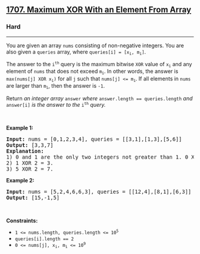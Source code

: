 <h2><a href="https://leetcode.com/problems/maximum-xor-with-an-element-from-array/">1707. Maximum XOR With an Element From Array</a></h2><h3>Hard</h3><hr><div><p>You are given an array <code>nums</code> consisting of non-negative integers. You are also given a <code>queries</code> array, where <code>queries[i] = [x<sub>i</sub>, m<sub>i</sub>]</code>.</p>

<p>The answer to the <code>i<sup>th</sup></code> query is the maximum bitwise <code>XOR</code> value of <code>x<sub>i</sub></code> and any element of <code>nums</code> that does not exceed <code>m<sub>i</sub></code>. In other words, the answer is <code>max(nums[j] XOR x<sub>i</sub>)</code> for all <code>j</code> such that <code>nums[j] &lt;= m<sub>i</sub></code>. If all elements in <code>nums</code> are larger than <code>m<sub>i</sub></code>, then the answer is <code>-1</code>.</p>

<p>Return <em>an integer array </em><code>answer</code><em> where </em><code>answer.length == queries.length</code><em> and </em><code>answer[i]</code><em> is the answer to the </em><code>i<sup>th</sup></code><em> query.</em></p>

<p>&nbsp;</p>
<p><strong class="example">Example 1:</strong></p>

<pre style="position: relative;"><strong>Input:</strong> nums = [0,1,2,3,4], queries = [[3,1],[1,3],[5,6]]
<strong>Output:</strong> [3,3,7]
<strong>Explanation:</strong>
1) 0 and 1 are the only two integers not greater than 1. 0 XOR 3 = 3 and 1 XOR 3 = 2. The larger of the two is 3.
2) 1 XOR 2 = 3.
3) 5 XOR 2 = 7.
<div class="open_grepper_editor" title="Edit &amp; Save To Grepper"></div></pre>

<p><strong class="example">Example 2:</strong></p>

<pre style="position: relative;"><strong>Input:</strong> nums = [5,2,4,6,6,3], queries = [[12,4],[8,1],[6,3]]
<strong>Output:</strong> [15,-1,5]
<div class="open_grepper_editor" title="Edit &amp; Save To Grepper"></div></pre>

<p>&nbsp;</p>
<p><strong>Constraints:</strong></p>

<ul>
	<li><code>1 &lt;= nums.length, queries.length &lt;= 10<sup>5</sup></code></li>
	<li><code>queries[i].length == 2</code></li>
	<li><code>0 &lt;= nums[j], x<sub>i</sub>, m<sub>i</sub> &lt;= 10<sup>9</sup></code></li>
</ul>
</div>